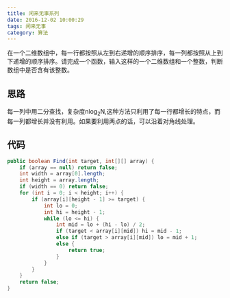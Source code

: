 ```yaml
---
title: 闲来无事系列
date: 2016-12-02 10:00:29
tags: 闲来无事
category: 算法
---
```

在一个二维数组中，每一行都按照从左到右递增的顺序排序，每一列都按照从上到下递增的顺序排序。请完成一个函数，输入这样的一个二维数组和一个整数，判断数组中是否含有该整数。
<!--more-->

## 思路
每一列中用二分查找，复杂度nlog<sub>2</sub>N,这种方法只利用了每一行都增长的特点，而每一列都增长并没有利用。如果要利用两点的话，可以沿着对角线处理。
## 代码
```java
public boolean Find(int target, int[][] array) {
    if (array == null) return false;
    int width = array[0].length;
    int height = array.length;
    if (width == 0) return false;
    for (int i = 0; i < height; i++) {
        if (array[i][height - 1] >= target) {
            int lo = 0;
            int hi = height - 1;
            while (lo <= hi) {
                int mid = lo + (hi - lo) / 2;
                if (target < array[i][mid]) hi = mid - 1;
                else if (target > array[i][mid]) lo = mid + 1;
                else {
                    return true;
                }
            }
        }
    }
    return false;
}
```
